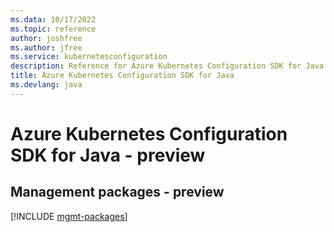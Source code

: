 ```yaml
---
ms.data: 10/17/2022
ms.topic: reference
author: joshfree
ms.author: jfree
ms.service: kubernetesconfiguration
description: Reference for Azure Kubernetes Configuration SDK for Java
title: Azure Kubernetes Configuration SDK for Java
ms.devlang: java
---
```

# Azure Kubernetes Configuration SDK for Java - preview

## Management packages - preview
[!INCLUDE [mgmt-packages](kubernetes-configuration-mgmt-index.md)]